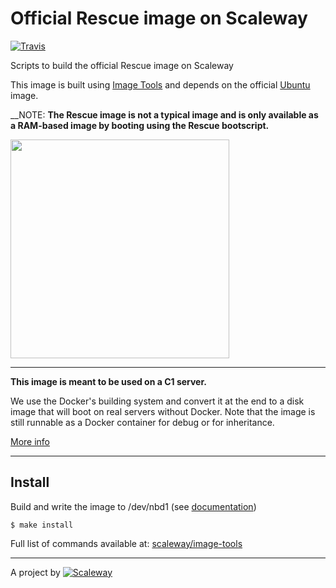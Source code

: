 # Official Rescue image on Scaleway

[![Travis](https://img.shields.io/travis/scaleway/image-app-python.svg)](https://travis-ci.org/scaleway/image-app-rescue)

Scripts to build the official Rescue image on Scaleway

This image is built using [Image Tools](https://github.com/scaleway/image-tools) and depends on the official [Ubuntu](https://github.com/scaleway/image-ubuntu) image.

__NOTE: __The Rescue image is not a typical image and is only available as a RAM-based image by booting using the Rescue bootscript.__

<img src="http://pixabay.com/get/6c00e62840888a242f93/1430925682/helmet-158268_1280.png?direct" width="350px" />


---

**This image is meant to be used on a C1 server.**

We use the Docker's building system and convert it at the end to a disk image that will boot on real servers without Docker. Note that the image is still runnable as a Docker container for debug or for inheritance.

[More info](https://github.com/scaleway/image-tools)


---

## Install

Build and write the image to /dev/nbd1 (see [documentation](https://www.scaleway.com/docs/create_an_image_with_docker))

    $ make install

Full list of commands available at: [scaleway/image-tools](https://github.com/scaleway/image-tools/#commands)


---

A project by [![Scaleway](https://avatars1.githubusercontent.com/u/5185491?v=3&s=42)](https://www.scaleway.com/)
